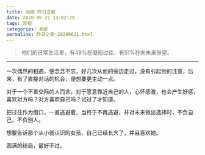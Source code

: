 ```yaml
---
title: 动画.昨日之歌
date: 2020-06-21 13:02:29
tags: 影视
categories: 观影
permalink: 昨日之歌-20200621.html
---
```


> 他们的日常生活里，有49%在凝视过往，有51%在向未来张望。

---



一次偶然的相遇，便念念不忘，好几次从他的旁边走过，没有引起他的注意，后来，有了直接对话的机会，便想要更主动一点。  

对于一个不善交际的人而言，对于愿意靠近自己的人，心怀感激，也会产生好感，喜欢对方吗？对方喜欢自己吗？试过了才知道。  

把过往作为借口，一直逃避着，当终于不再逃避，并对未来做出选择时，不负自己，不负别人。  

想要告诉那个从小就认识的女孩，自己已经长大了，并且喜欢她。  



圆满的结局，最好不过。

